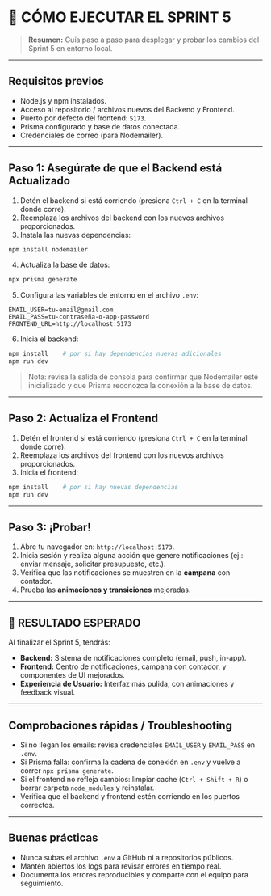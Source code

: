 # 🚀 CÓMO EJECUTAR EL SPRINT 5

> **Resumen:** Guía paso a paso para desplegar y probar los cambios del Sprint 5 en entorno local.

---

## Requisitos previos

* Node.js y npm instalados.
* Acceso al repositorio / archivos nuevos del Backend y Frontend.
* Puerto por defecto del frontend: `5173`.
* Prisma configurado y base de datos conectada.
* Credenciales de correo (para Nodemailer).

---

## Paso 1: Asegúrate de que el Backend está Actualizado

1. Detén el backend si está corriendo (presiona `Ctrl + C` en la terminal donde corre).
2. Reemplaza los archivos del backend con los nuevos archivos proporcionados.
3. Instala las nuevas dependencias:

```bash
npm install nodemailer
```

4. Actualiza la base de datos:

```bash
npx prisma generate
```

5. Configura las variables de entorno en el archivo `.env`:

```env
EMAIL_USER=tu-email@gmail.com
EMAIL_PASS=tu-contraseña-o-app-password
FRONTEND_URL=http://localhost:5173
```

6. Inicia el backend:

```bash
npm install    # por si hay dependencias nuevas adicionales
npm run dev
```

> Nota: revisa la salida de consola para confirmar que Nodemailer esté inicializado y que Prisma reconozca la conexión a la base de datos.

---

## Paso 2: Actualiza el Frontend

1. Detén el frontend si está corriendo (presiona `Ctrl + C` en la terminal donde corre).
2. Reemplaza los archivos del frontend con los nuevos archivos proporcionados.
3. Inicia el frontend:

```bash
npm install    # por si hay nuevas dependencias
npm run dev
```

---

## Paso 3: ¡Probar!

1. Abre tu navegador en: `http://localhost:5173`.
2. Inicia sesión y realiza alguna acción que genere notificaciones (ej.: enviar mensaje, solicitar presupuesto, etc.).
3. Verifica que las notificaciones se muestren en la **campana** con contador.
4. Prueba las **animaciones y transiciones** mejoradas.

---

## 🎯 RESULTADO ESPERADO

Al finalizar el Sprint 5, tendrás:

* **Backend:** Sistema de notificaciones completo (email, push, in-app).
* **Frontend:** Centro de notificaciones, campana con contador, y componentes de UI mejorados.
* **Experiencia de Usuario:** Interfaz más pulida, con animaciones y feedback visual.

---

## Comprobaciones rápidas / Troubleshooting

* Si no llegan los emails: revisa credenciales `EMAIL_USER` y `EMAIL_PASS` en `.env`.
* Si Prisma falla: confirma la cadena de conexión en `.env` y vuelve a correr `npx prisma generate`.
* Si el frontend no refleja cambios: limpiar cache (`Ctrl + Shift + R`) o borrar carpeta `node_modules` y reinstalar.
* Verifica que el backend y frontend estén corriendo en los puertos correctos.

---

## Buenas prácticas

* Nunca subas el archivo `.env` a GitHub ni a repositorios públicos.
* Mantén abiertos los logs para revisar errores en tiempo real.
* Documenta los errores reproducibles y comparte con el equipo para seguimiento.
